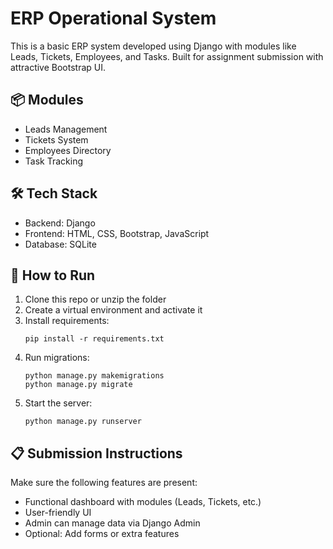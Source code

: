 
# ERP Operational System

This is a basic ERP system developed using Django with modules like Leads, Tickets, Employees, and Tasks. Built for assignment submission with attractive Bootstrap UI.

## 📦 Modules

- Leads Management
- Tickets System
- Employees Directory
- Task Tracking

## 🛠 Tech Stack

- Backend: Django
- Frontend: HTML, CSS, Bootstrap, JavaScript
- Database: SQLite

## 🚀 How to Run

1. Clone this repo or unzip the folder
2. Create a virtual environment and activate it
3. Install requirements:
   ```
   pip install -r requirements.txt
   ```
4. Run migrations:
   ```
   python manage.py makemigrations
   python manage.py migrate
   ```
5. Start the server:
   ```
   python manage.py runserver
   ```

## 📋 Submission Instructions

Make sure the following features are present:
- Functional dashboard with modules (Leads, Tickets, etc.)
- User-friendly UI
- Admin can manage data via Django Admin
- Optional: Add forms or extra features

